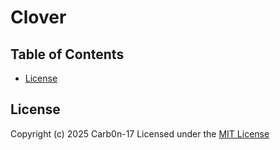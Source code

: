 # Clover

## Table of Contents
- [License](#license)

## License
Copyright (c) 2025 Carb0n-17
Licensed under the [MIT License](LICENSE)